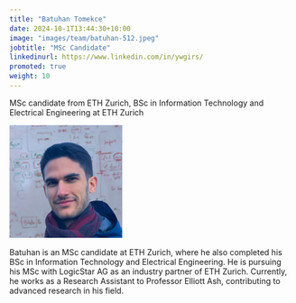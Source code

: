 ```yaml
---
title: "Batuhan Tomekce"
date: 2024-10-1T13:44:30+10:00
image: "images/team/batuhan-512.jpeg"
jobtitle: "MSc Candidate"
linkedinurl: https://www.linkedin.com/in/ywgirs/
promoted: true
weight: 10
---
```


MSc candidate from ETH Zurich, BSc in Information Technology and Electrical Engineering at ETH Zurich

<img src="/assets/images/website/team/batuhan-512.jpeg" alt="Batuhan Tomekce" class="img-fluid rounded-circle" style="max-width: 200px;">

Batuhan is an MSc candidate at ETH Zurich, where he also completed his BSc in Information Technology and Electrical Engineering. He is pursuing his MSc with LogicStar AG as an industry partner of ETH Zurich. Currently, he works as a Research Assistant to Professor Elliott Ash, contributing to advanced research in his field. 

